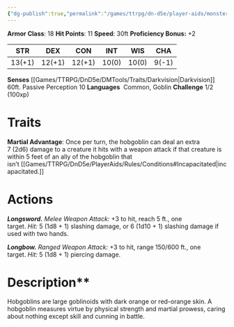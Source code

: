 ```yaml
---
{"dg-publish":true,"permalink":"/games/ttrpg/dn-d5e/player-aids/monsters/hobgoblin/","tags":["TTRPG/DND/5e","StatBlock"],"noteIcon":""}
---
```



**Armor Class**: 18
**Hit Points**: 11
**Speed**: 30ft
**Proficiency Bonus:** +2

|  STR   | DEX    | CON | INT| WIS | CHA |
| --- | --- | --- | --- | --- | --- | 
| 13(+1)    | 12(+1)    | 12(+1)     | 10(0) | 10(0) | 9(-1)|

**Senses** [[Games/TTRPG/DnD5e/DMTools/Traits/Darkvision\|Darkvision]] 60ft. Passive Perception 10
**Languages**   Common, Goblin
**Challenge** 1/2 (100xp)

# Traits
**Martial Advantage**: Once per turn, the hobgoblin can deal an extra 7 (2d6) damage to a creature it hits with a weapon attack if that creature is within 5 feet of an ally of the hobgoblin that isn’t [[Games/TTRPG/DnD5e/PlayerAids/Rules/Conditions#Incapacitated\|incapacitated.]]

# Actions
_**Longsword.** Melee Weapon Attack:_ +3 to hit, reach 5 ft., one target. _Hit:_ 5 (1d8 + 1) slashing damage, or 6 (1d10 + 1) slashing damage if used with two hands.

_**Longbow.** Ranged Weapon Attack:_ +3 to hit, range 150/600 ft., one target. _Hit:_ 5 (1d8 + 1) piercing damage.

# Description**
Hobgoblins are large goblinoids with dark orange or red-orange skin. A hobgoblin measures virtue by physical strength and martial prowess, caring about nothing except skill and cunning in battle.